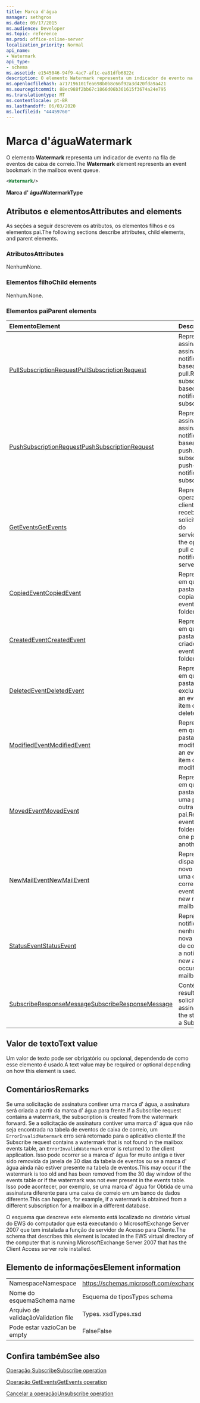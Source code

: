 ```yaml
---
title: Marca d'água
manager: sethgros
ms.date: 09/17/2015
ms.audience: Developer
ms.topic: reference
ms.prod: office-online-server
localization_priority: Normal
api_name:
- Watermark
api_type:
- schema
ms.assetid: e1545046-94f9-4ac7-af1c-ea81dfb6822c
description: O elemento Watermark representa um indicador de evento na fila de eventos de caixa de correio.
ms.openlocfilehash: a717196101fea698b0b8c66f92a3d420fda9a421
ms.sourcegitcommit: 88ec988f2bb67c1866d06b361615f3674a24e795
ms.translationtype: MT
ms.contentlocale: pt-BR
ms.lasthandoff: 06/03/2020
ms.locfileid: "44459760"
---
```

# <a name="watermark"></a><span data-ttu-id="0a579-103">Marca d'água</span><span class="sxs-lookup"><span data-stu-id="0a579-103">Watermark</span></span>

<span data-ttu-id="0a579-104">O elemento **Watermark** representa um indicador de evento na fila de eventos de caixa de correio.</span><span class="sxs-lookup"><span data-stu-id="0a579-104">The **Watermark** element represents an event bookmark in the mailbox event queue.</span></span> 
  
```xml
<Watermark/>
```

 <span data-ttu-id="0a579-105">**Marca d' água**</span><span class="sxs-lookup"><span data-stu-id="0a579-105">**WatermarkType**</span></span>
## <a name="attributes-and-elements"></a><span data-ttu-id="0a579-106">Atributos e elementos</span><span class="sxs-lookup"><span data-stu-id="0a579-106">Attributes and elements</span></span>

<span data-ttu-id="0a579-107">As seções a seguir descrevem os atributos, os elementos filhos e os elementos pai.</span><span class="sxs-lookup"><span data-stu-id="0a579-107">The following sections describe attributes, child elements, and parent elements.</span></span>
  
### <a name="attributes"></a><span data-ttu-id="0a579-108">Atributos</span><span class="sxs-lookup"><span data-stu-id="0a579-108">Attributes</span></span>

<span data-ttu-id="0a579-109">Nenhum</span><span class="sxs-lookup"><span data-stu-id="0a579-109">None.</span></span>
  
### <a name="child-elements"></a><span data-ttu-id="0a579-110">Elementos filho</span><span class="sxs-lookup"><span data-stu-id="0a579-110">Child elements</span></span>

<span data-ttu-id="0a579-111">Nenhum.</span><span class="sxs-lookup"><span data-stu-id="0a579-111">None.</span></span>
  
### <a name="parent-elements"></a><span data-ttu-id="0a579-112">Elementos pai</span><span class="sxs-lookup"><span data-stu-id="0a579-112">Parent elements</span></span>

|<span data-ttu-id="0a579-113">**Elemento**</span><span class="sxs-lookup"><span data-stu-id="0a579-113">**Element**</span></span>|<span data-ttu-id="0a579-114">**Descrição**</span><span class="sxs-lookup"><span data-stu-id="0a579-114">**Description**</span></span>|
|:-----|:-----|
|[<span data-ttu-id="0a579-115">PullSubscriptionRequest</span><span class="sxs-lookup"><span data-stu-id="0a579-115">PullSubscriptionRequest</span></span>](pullsubscriptionrequest.md) <br/> |<span data-ttu-id="0a579-116">Representa uma assinatura para uma assinatura de notificação de eventos baseada em pull.</span><span class="sxs-lookup"><span data-stu-id="0a579-116">Represents a subscription to a pull-based event notification subscription.</span></span>  <br/> |
|[<span data-ttu-id="0a579-117">PushSubscriptionRequest</span><span class="sxs-lookup"><span data-stu-id="0a579-117">PushSubscriptionRequest</span></span>](pushsubscriptionrequest.md) <br/> |<span data-ttu-id="0a579-118">Representa uma assinatura para uma assinatura de notificação de eventos baseada em push.</span><span class="sxs-lookup"><span data-stu-id="0a579-118">Represents a subscription to a push-based event notification subscription.</span></span>  <br/> |
|[<span data-ttu-id="0a579-119">GetEvents</span><span class="sxs-lookup"><span data-stu-id="0a579-119">GetEvents</span></span>](getevents.md) <br/> |<span data-ttu-id="0a579-120">Representa a operação usada por clientes de recebimento para solicitar notificações do servidor.</span><span class="sxs-lookup"><span data-stu-id="0a579-120">Represents the operation used by pull clients to request notifications from the server.</span></span>  <br/> |
|[<span data-ttu-id="0a579-121">CopiedEvent</span><span class="sxs-lookup"><span data-stu-id="0a579-121">CopiedEvent</span></span>](copiedevent.md) <br/> |<span data-ttu-id="0a579-122">Representa um evento em que um item ou pasta é copiado.</span><span class="sxs-lookup"><span data-stu-id="0a579-122">Represents an event where an item or folder is copied.</span></span>  <br/> |
|[<span data-ttu-id="0a579-123">CreatedEvent</span><span class="sxs-lookup"><span data-stu-id="0a579-123">CreatedEvent</span></span>](createdevent.md) <br/> |<span data-ttu-id="0a579-124">Representa um evento em que um item ou pasta é criado.</span><span class="sxs-lookup"><span data-stu-id="0a579-124">Represents an event where an item or folder is created.</span></span>  <br/> |
|[<span data-ttu-id="0a579-125">DeletedEvent</span><span class="sxs-lookup"><span data-stu-id="0a579-125">DeletedEvent</span></span>](deletedevent.md) <br/> |<span data-ttu-id="0a579-126">Representa um evento em que um item ou pasta é excluído.</span><span class="sxs-lookup"><span data-stu-id="0a579-126">Represents an event where an item or folder is deleted.</span></span>  <br/> |
|[<span data-ttu-id="0a579-127">ModifiedEvent</span><span class="sxs-lookup"><span data-stu-id="0a579-127">ModifiedEvent</span></span>](modifiedevent.md) <br/> |<span data-ttu-id="0a579-128">Representa um evento em que um item ou pasta é modificado.</span><span class="sxs-lookup"><span data-stu-id="0a579-128">Represents an event where an item or folder is modified.</span></span>  <br/> |
|[<span data-ttu-id="0a579-129">MovedEvent</span><span class="sxs-lookup"><span data-stu-id="0a579-129">MovedEvent</span></span>](movedevent.md) <br/> |<span data-ttu-id="0a579-130">Representa um evento em que um item ou pasta é movido de uma pasta pai para outra pasta pai.</span><span class="sxs-lookup"><span data-stu-id="0a579-130">Represents an event where an item or folder is moved from one parent folder to another parent folder.</span></span>  <br/> |
|[<span data-ttu-id="0a579-131">NewMailEvent</span><span class="sxs-lookup"><span data-stu-id="0a579-131">NewMailEvent</span></span>](newmailevent.md) <br/> |<span data-ttu-id="0a579-132">Representa um evento disparado por um novo item de email em uma caixa de correio.</span><span class="sxs-lookup"><span data-stu-id="0a579-132">Represents an event triggered by a new mail item in a mailbox.</span></span>  <br/> |
|[<span data-ttu-id="0a579-133">StatusEvent</span><span class="sxs-lookup"><span data-stu-id="0a579-133">StatusEvent</span></span>](statusevent.md) <br/> |<span data-ttu-id="0a579-134">Representa uma notificação de que nenhuma atividade nova ocorreu na caixa de correio.</span><span class="sxs-lookup"><span data-stu-id="0a579-134">Represents a notification that no new activity has occurred in the mailbox.</span></span>  <br/> |
|[<span data-ttu-id="0a579-135">SubscribeResponseMessage</span><span class="sxs-lookup"><span data-stu-id="0a579-135">SubscribeResponseMessage</span></span>](subscriberesponsemessage.md) <br/> |<span data-ttu-id="0a579-136">Contém o status e o resultado de uma solicitação de assinatura.</span><span class="sxs-lookup"><span data-stu-id="0a579-136">Contains the status and result of a Subscribe request.</span></span>  <br/> |
   
## <a name="text-value"></a><span data-ttu-id="0a579-137">Valor de texto</span><span class="sxs-lookup"><span data-stu-id="0a579-137">Text value</span></span>

<span data-ttu-id="0a579-138">Um valor de texto pode ser obrigatório ou opcional, dependendo de como esse elemento é usado.</span><span class="sxs-lookup"><span data-stu-id="0a579-138">A text value may be required or optional depending on how this element is used.</span></span>
  
## <a name="remarks"></a><span data-ttu-id="0a579-139">Comentários</span><span class="sxs-lookup"><span data-stu-id="0a579-139">Remarks</span></span>

<span data-ttu-id="0a579-140">Se uma solicitação de assinatura contiver uma marca d' água, a assinatura será criada a partir da marca d' água para frente.</span><span class="sxs-lookup"><span data-stu-id="0a579-140">If a Subscribe request contains a watermark, the subscription is created from the watermark forward.</span></span> <span data-ttu-id="0a579-141">Se a solicitação de assinatura contiver uma marca d' água que não seja encontrada na tabela de eventos de caixa de correio, um `ErrorInvalidWatermark` erro será retornado para o aplicativo cliente.</span><span class="sxs-lookup"><span data-stu-id="0a579-141">If the Subscribe request contains a watermark that is not found in the mailbox events table, an  `ErrorInvalidWatermark` error is returned to the client application.</span></span> <span data-ttu-id="0a579-142">Isso pode ocorrer se a marca d' água for muito antiga e tiver sido removida da janela de 30 dias da tabela de eventos ou se a marca d' água ainda não estiver presente na tabela de eventos.</span><span class="sxs-lookup"><span data-stu-id="0a579-142">This may occur if the watermark is too old and has been removed from the 30 day window of the events table or if the watermark was not ever present in the events table.</span></span> <span data-ttu-id="0a579-143">Isso pode acontecer, por exemplo, se uma marca d' água for Obtida de uma assinatura diferente para uma caixa de correio em um banco de dados diferente.</span><span class="sxs-lookup"><span data-stu-id="0a579-143">This can happen, for example, if a watermark is obtained from a different subscription for a mailbox in a different database.</span></span> 
  
<span data-ttu-id="0a579-144">O esquema que descreve este elemento está localizado no diretório virtual do EWS do computador que está executando o MicrosoftExchange Server 2007 que tem instalada a função de servidor de Acesso para Cliente.</span><span class="sxs-lookup"><span data-stu-id="0a579-144">The schema that describes this element is located in the EWS virtual directory of the computer that is running MicrosoftExchange Server 2007 that has the Client Access server role installed.</span></span>
  
## <a name="element-information"></a><span data-ttu-id="0a579-145">Elemento de informações</span><span class="sxs-lookup"><span data-stu-id="0a579-145">Element information</span></span>

|||
|:-----|:-----|
|<span data-ttu-id="0a579-146">Namespace</span><span class="sxs-lookup"><span data-stu-id="0a579-146">Namespace</span></span>  <br/> |https://schemas.microsoft.com/exchange/services/2006/types  <br/> |
|<span data-ttu-id="0a579-147">Nome do esquema</span><span class="sxs-lookup"><span data-stu-id="0a579-147">Schema name</span></span>  <br/> |<span data-ttu-id="0a579-148">Esquema de tipos</span><span class="sxs-lookup"><span data-stu-id="0a579-148">Types schema</span></span>  <br/> |
|<span data-ttu-id="0a579-149">Arquivo de validação</span><span class="sxs-lookup"><span data-stu-id="0a579-149">Validation file</span></span>  <br/> |<span data-ttu-id="0a579-150">Types. xsd</span><span class="sxs-lookup"><span data-stu-id="0a579-150">Types.xsd</span></span>  <br/> |
|<span data-ttu-id="0a579-151">Pode estar vazio</span><span class="sxs-lookup"><span data-stu-id="0a579-151">Can be empty</span></span>  <br/> |<span data-ttu-id="0a579-152">False</span><span class="sxs-lookup"><span data-stu-id="0a579-152">False</span></span>  <br/> |
   
## <a name="see-also"></a><span data-ttu-id="0a579-153">Confira também</span><span class="sxs-lookup"><span data-stu-id="0a579-153">See also</span></span>



[<span data-ttu-id="0a579-154">Operação Subscribe</span><span class="sxs-lookup"><span data-stu-id="0a579-154">Subscribe operation</span></span>](subscribe-operation.md)
  
[<span data-ttu-id="0a579-155">Operação GetEvents</span><span class="sxs-lookup"><span data-stu-id="0a579-155">GetEvents operation</span></span>](getevents-operation.md)
  
[<span data-ttu-id="0a579-156">Cancelar a operação</span><span class="sxs-lookup"><span data-stu-id="0a579-156">Unsubscribe operation</span></span>](unsubscribe-operation.md)

